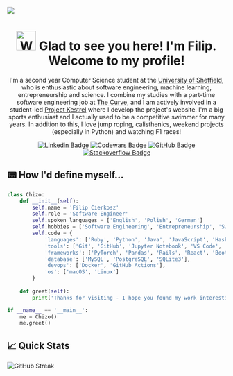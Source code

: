 ![](https://visitcount.itsvg.in/api?id=chizo4&label=Profile%20Views&color=12&icon=1&pretty=true)

<h1 align="center">
  <img src="https://raw.githubusercontent.com/nixin72/nixin72/master/wave.gif" 
   alt="Waving hand animated gif"
   height="45"
   width="45" />
  Glad to see you here! I'm Filip. Welcome to my profile!
</h1>

<p align="center">
  I'm a second year Computer Science student at the  <a href="https://www.sheffield.ac.uk/">University of Sheffield</a>, who is enthusiastic about software engineering, machine learning, entrepreneurship and science. I combine my studies with a part-time software engineering job at <a href="https://thecurve.io/">The Curve</a>, and I am actively involved in a student-led <a href="https://www.linkedin.com/company/project-kestrel/mycompany/">Project Kestrel</a> where I develop the project's website. I'm a big sports enthusiast and I actually used to be a competitive swimmer for many years. In addition to this, I love jump roping, calisthenics, weekend projects (especially in Python) and watching F1 races!
</p>

<div align="center">

  [![Linkedin Badge](https://img.shields.io/badge/Linkedin-0077B5?style=for-the-badge&logo=linkedin&logoColor=white)](https://www.linkedin.com/in/filip-cierkosz/)
  [![Codewars Badge](https://img.shields.io/badge/Codewars-FF0000?style=for-the-badge&logo=codewars&logoColor=white)](https://www.codewars.com/users/chizo4)
  [![GitHub Badge](https://img.shields.io/badge/GitHub-12100E?style=for-the-badge&logo=github&logoColor=white)](https://github.com/chizo4)
  [![Stackoverflow Badge](https://img.shields.io/badge/stackoverflow-FF4500?style=for-the-badge&logo=stackoverflow&logoColor=white)](https://stackoverflow.com/users/16192228/chizo4)

</div>

## 📟 How I'd define myself...

```python
class Chizo:
    def __init__(self):
        self.name = 'Filip Cierkosz'
        self.role = 'Software Engineer'
        self.spoken_languages = ['English', 'Polish', 'German']
        self.hobbies = ['Software Engineering', 'Entrepreneurship', 'Swimming']
        self.code = {
            'languages': ['Ruby', 'Python', 'Java', 'JavaScript', 'Haskell'],
            'tools': ['Git', 'GitHub', 'Jupyter Notebook', 'VS Code', 'Jira'],
            'frameworks': ['PyTorch', 'Pandas', 'Rails', 'React', 'Bootstrap', 'Tailwind'],
            'database': ['MySQL', 'PostgreSQL', 'SQLite3'],
            'devops': ['Docker', 'GitHub Actions'],
            'os': ['macOS', 'Linux']
        }
        
    def greet(self):
        print('Thanks for visiting - I hope you found my work interesting!')

if __name__ == '__main__':
    me = Chizo()
    me.greet()
```

## 📈 Quick Stats
![GitHub Streak](http://github-readme-streak-stats.herokuapp.com?user=chizo4&theme=highcontrast&background=000000)
